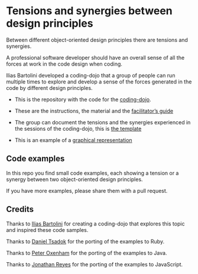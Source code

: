 # Tensions and synergies between design principles

Between different object-oriented design principles there are tensions and synergies.

A professional software developer should have an overall sense of all the forces at work in the code design when coding.

Ilias Bartolini developed a coding-dojo that a group of people can run multiple times to explore and develop a sense of the forces generated in the code by different design principles.

- This is the repository with the code for the [coding-dojo](https://github.com/iliasbartolini/design_principles_dojo).

- These are the instructions, the material and the [facilitator’s guide](https://github.com/iliasbartolini/design_principles_dojo_facilitator_guide)


- The group can document the tensions and the synergies experienced in the sessions of the coding-dojo, this is [the template](https://drive.google.com/folderview?id=0BzjBWmINdN4HQUJKMDEwSWdtZkU&usp=sharing)

- This is an example of a [graphical representation](http://www.slideshare.net/brain79/desing-principles-tensions-and-synergies-v30/16)

## Code examples
In this repo you find small code examples, each showing a tension or a synergy between two object-oriented design principles.

If you have more examples, please share them with a pull request.

## Credits
Thanks to [Ilias Bartolini](https://github.com/iliasbartolini/) for creating a coding-dojo that explores this topic and inspired these code samples.

Thanks to [Daniel Tsadok](https://github.com/dtsadok-tw) for the porting of the examples to Ruby.

Thanks to [Peter Oxenham](https://github.com/peterox) for the porting of the examples to Java.

Thanks to [Jonathan Reyes](https://github.com/jreyes33) for the porting of the examples to JavaScript.



